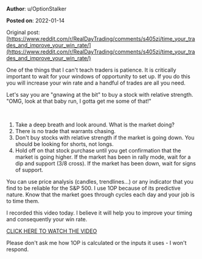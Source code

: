 **Author**: u/OptionStalker

**Posted on**: 2022-01-14

Original post: [https://www.reddit.com/r/RealDayTrading/comments/s405zj/time_your_trades_and_improve_your_win_rate/](https://www.reddit.com/r/RealDayTrading/comments/s405zj/time_your_trades_and_improve_your_win_rate/)

One of the things that I can't teach traders is patience. It is critically important to wait for your windows of opportunity to set up. If you do this you will increase your win rate and a handful of trades are all you need.

Let's say you are "gnawing at the bit" to buy a stock with relative strength. "OMG, look at that baby run, I gotta get me some of that!" 

&#x200B;

1. Take a deep breath and look around. What is the market doing? 
2. There is no trade that warrants chasing. 
3. Don't buy stocks with relative strength if the market is going down. You should be looking for shorts, not longs. 
4. Hold off on that stock purchase until you get confirmation that the market is going higher. If the market has been in rally mode, wait for a dip and support (3/8 cross). If the market has been down, wait for signs of support.

You can use price analysis (candles, trendlines...) or any indicator that you find to be reliable for the S&P 500. I use 1OP because of its predictive nature. Know that the market goes through cycles each day and your job is to time them.

I recorded this video today. I believe it will help you to improve your timing and consequently your win rate. 

[CLICK HERE TO WATCH THE VIDEO](https://www.youtube.com/watch?v=DprKWLxVJm8)

Please don't ask me how 1OP is calculated or the inputs it uses - I won't respond.